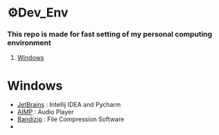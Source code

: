 # ⚙️Dev_Env
### This repo is made for fast setting of my personal computing environment


1. [Windows](#-Windows)


# Windows

- [JetBrains](https://www.jetbrains.com/ko-kr/) : Intellij IDEA and Pycharm
- [AIMP](https://www.aimp.ru/) : Audio Player
- [Bandizip](https://kr.bandisoft.com/bandizip/) : File Compression Software
- 
